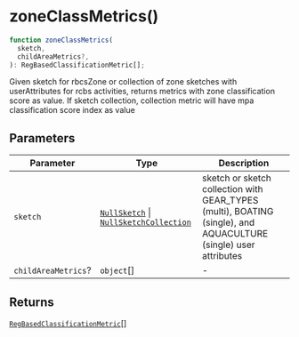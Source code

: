 # zoneClassMetrics()

```ts
function zoneClassMetrics(
  sketch,
  childAreaMetrics?,
): RegBasedClassificationMetric[];
```

Given sketch for rbcsZone or collection of zone sketches with userAttributes for rcbs activities,
returns metrics with zone classification score as value.
If sketch collection, collection metric will have mpa classification score index as value

## Parameters

| Parameter           | Type                                                                                                           | Description                                                                                                     |
| ------------------- | -------------------------------------------------------------------------------------------------------------- | --------------------------------------------------------------------------------------------------------------- |
| `sketch`            | [`NullSketch`](../interfaces/NullSketch.md) \| [`NullSketchCollection`](../interfaces/NullSketchCollection.md) | sketch or sketch collection with GEAR_TYPES (multi), BOATING (single), and AQUACULTURE (single) user attributes |
| `childAreaMetrics`? | `object`[]                                                                                                     | -                                                                                                               |

## Returns

[`RegBasedClassificationMetric`](../interfaces/RegBasedClassificationMetric.md)[]
